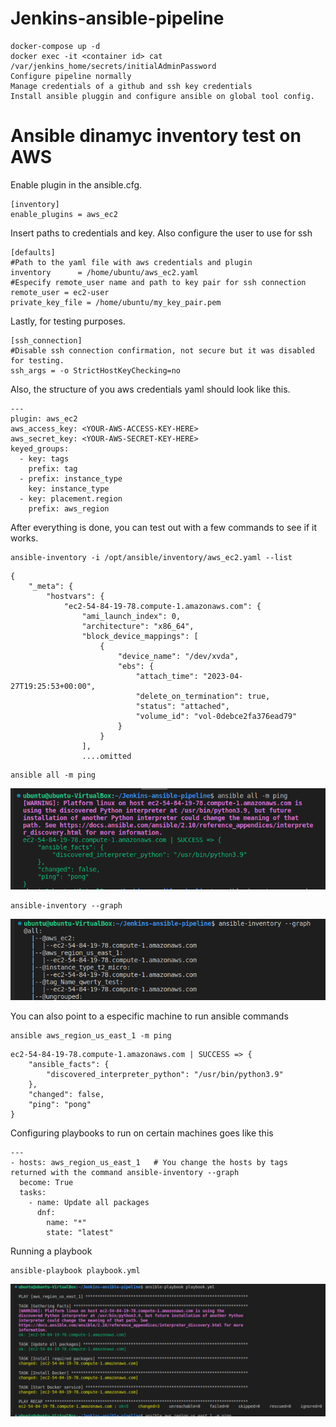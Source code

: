 # Jenkins-ansible-pipeline
```
docker-compose up -d
docker exec -it <container id> cat /var/jenkins_home/secrets/initialAdminPassword
Configure pipeline normally
Manage credentials of a github and ssh key credentials
Install ansible pluggin and configure ansible on global tool config.
```

# Ansible dinamyc inventory test on AWS
Enable plugin in the ansible.cfg.
```
[inventory]
enable_plugins = aws_ec2
```
Insert paths to credentials and key. Also configure the user to use for ssh
```
[defaults]
#Path to the yaml file with aws credentials and plugin
inventory      = /home/ubuntu/aws_ec2.yaml
#Especify remote_user name and path to key pair for ssh connection
remote_user = ec2-user
private_key_file = /home/ubuntu/my_key_pair.pem
```
Lastly, for testing purposes.
```
[ssh_connection]
#Disable ssh connection confirmation, not secure but it was disabled for testing.
ssh_args = -o StrictHostKeyChecking=no
```

Also, the structure of you aws credentials yaml should look like this.
```
---
plugin: aws_ec2
aws_access_key: <YOUR-AWS-ACCESS-KEY-HERE>
aws_secret_key: <YOUR-AWS-SECRET-KEY-HERE>
keyed_groups:
  - key: tags
    prefix: tag
  - prefix: instance_type
    key: instance_type
  - key: placement.region
    prefix: aws_region
```
After everything is done, you can test out with a few commands to see if it works.
```
ansible-inventory -i /opt/ansible/inventory/aws_ec2.yaml --list
```
```
{
    "_meta": {
        "hostvars": {
            "ec2-54-84-19-78.compute-1.amazonaws.com": {
                "ami_launch_index": 0,
                "architecture": "x86_64",
                "block_device_mappings": [
                    {
                        "device_name": "/dev/xvda",
                        "ebs": {
                            "attach_time": "2023-04-27T19:25:53+00:00",
                            "delete_on_termination": true,
                            "status": "attached",
                            "volume_id": "vol-0debce2fa376ead79"
                        }
                    }
                ],
                ....omitted 
```

```
ansible all -m ping
```
![Alt text](https://github.com/Jiolloker/Jenkins-ansible-pipeline/blob/ansible-dynamic-inventory/img/ping.png)
```
ansible-inventory --graph
```
![Alt text](https://github.com/Jiolloker/Jenkins-ansible-pipeline/blob/ansible-dynamic-inventory/img/graph.png)

You can also point to a especific machine to run ansible commands
```
ansible aws_region_us_east_1 -m ping
```
```
ec2-54-84-19-78.compute-1.amazonaws.com | SUCCESS => {
    "ansible_facts": {
        "discovered_interpreter_python": "/usr/bin/python3.9"
    },
    "changed": false,
    "ping": "pong"
}
```

Configuring playbooks to run on certain machines goes like this
```
---
- hosts: aws_region_us_east_1   # You change the hosts by tags returned with the command ansible-inventory --graph
  become: True
  tasks:
    - name: Update all packages
      dnf:
        name: "*"
        state: "latest"
```
Running a playbook
```
ansible-playbook playbook.yml
```
![Alt text](https://github.com/Jiolloker/Jenkins-ansible-pipeline/blob/ansible-dynamic-inventory/img/playbook.png)
